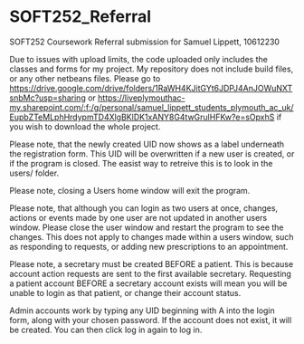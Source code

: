# SOFT252_Referral
SOFT252 Coursework Referral submission for Samuel Lippett, 10612230


Due to issues with upload limits, the code uploaded only includes the classes and forms for my project. My repository does not include build files, or any other netbeans files. 
Please go to https://drive.google.com/drive/folders/1RaWH4KJitGYt6JDPJ4AnJOWuNXTsnbMc?usp=sharing 
or https://liveplymouthac-my.sharepoint.com/:f:/g/personal/samuel_lippett_students_plymouth_ac_uk/EupbZTeMLphHrdypmTD4XlgBKlDK1xANY8G4twGrulHFKw?e=sOpxhS
if you wish to download the whole project. 




Please note, that the newly created UID now shows as a label underneath the registration form. This UID will be overwritten if a new user is created, or if the program is closed. The easist way to retreive this is to look in the users/ folder. 

Please note, closing a Users home window will exit the program.

Please note, that although you can login as two users at once, changes, actions or events made by one user are not updated in another users window. Please close the user window and restart the program to see the changes. This does not apply to changes made within a users window, such as responding to requests, or adding new prescriptions to an appointment.   

Please note, a secretary must be created BEFORE a patient. This is because account action requests are sent to the first available secretary. Requesting a patient account BEFORE a secretary account exists will mean you will be unable to login as that patient, or change their account status.

Admin accounts work by typing any UID beginning with A into the login form, along with your chosen password. If the account does not exist, it will be created. You can then click log in again to log in. 


